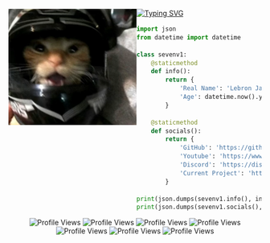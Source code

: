 [![Typing SVG](https://readme-typing-svg.herokuapp.com?font=Syna+Handgloves&weight=900&size=25&duration=3000&pause=600&color=F7F7F7&multiline=false&width=435&lines=sevenv1+is+the+best;https%3A%2F%2Fgithub.com%2Fsevenv1)](https://git.io/typing-svg)
<img align="left" src="newpfp.png" width="255"/>

```python
import json
from datetime import datetime

class sevenv1:  
    @staticmethod
    def info():
        return {
            'Real Name': 'Lebron James',
            'Age': datetime.now().year - 2008
        }

    @staticmethod
    def socials():
        return {
            'GitHub': 'https://github.com/sevenv1',
            'Youtube': 'https://www.youtube.com/@sevenv1',
            'Discord': 'https://discord.com/users/741483338614964404',
            'Current Project': 'https://unfair.solutions/'
        }

print(json.dumps(sevenv1.info(), indent=4))
print(json.dumps(sevenv1.socials(), indent=4))
```
<div align="center">
  <img src="https://img.shields.io/badge/Profile%20views-1,013,201,019-lightgrey" alt="Profile Views"/>
  <img src="https://img.shields.io/badge/Profile%20views-1,013,201,019-lightgrey" alt="Profile Views"/>
  <img src="https://img.shields.io/badge/Profile%20views-1,013,201,019-lightgrey" alt="Profile Views"/>
  <img src="https://img.shields.io/badge/Profile%20views-1,013,201,019-lightgrey" alt="Profile Views"/>
  <img src="https://img.shields.io/badge/Profile%20views-1,013,201,019-lightgrey" alt="Profile Views"/>
  <img src="https://img.shields.io/badge/Profile%20views-1,013,201,019-lightgrey" alt="Profile Views"/>
  <img src="https://img.shields.io/badge/Profile%20views-1,013,201,019-lightgrey" alt="Profile Views"/>
</div>
